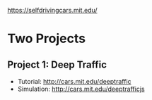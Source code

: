 https://selfdrivingcars.mit.edu/

# Two Projects
## Project 1:  Deep Traffic

* Tutorial: http://cars.mit.edu/deeptraffic
* Simulation: http://cars.mit.edu/deeptrafficjs
